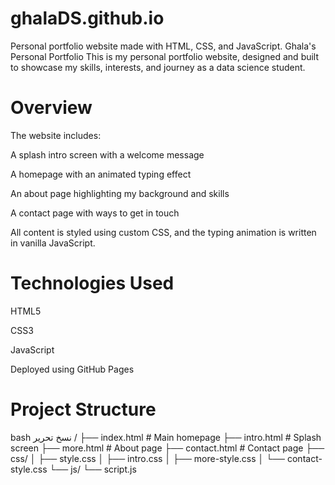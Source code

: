 # ghalaDS.github.io
 Personal portfolio website made with HTML, CSS, and JavaScript.
Ghala's Personal Portfolio
This is my personal portfolio website, designed and built to showcase my skills, interests, and journey as a data science student.

# Overview
The website includes:

A splash intro screen with a welcome message

A homepage with an animated typing effect

An about page highlighting my background and skills

A contact page with ways to get in touch

All content is styled using custom CSS, and the typing animation is written in vanilla JavaScript.

# Technologies Used
HTML5

CSS3

JavaScript

Deployed using GitHub Pages

# Project Structure
bash
نسخ
تحرير
/
├── index.html           # Main homepage
├── intro.html           # Splash screen
├── more.html            # About page
├── contact.html         # Contact page
├── css/
│   ├── style.css
│   ├── intro.css
│   ├── more-style.css
│   └── contact-style.css
└── js/
    └── script.js
